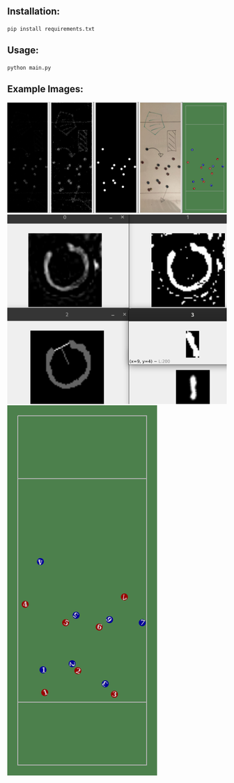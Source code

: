 Installation:
---
`pip install requirements.txt`

Usage:
---
`python main.py`

Example Images:
---
![](examples/intermediate_steps.png)
![](examples/intermediate_steps_digit_recognition.png)
![](media_out/temp.png)